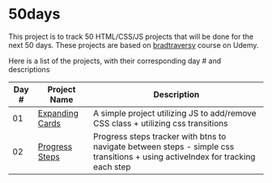 # 50days
This project is to track 50 HTML/CSS/JS projects that will be done for the next 50 days. These projects are based on [bradtraversy](https://github.com/bradtraversy/50projects50days) course on Udemy.

Here is a list of the projects, with their corresponding day # and descriptions

| Day #  | Project Name | Description |
| ------------- | ------------- | ------------- |
| 01 | [Expanding Cards](https://github.com/amirhoseinshahabnia/50-days/tree/main/day_1)  | A simple project utilizing JS to add/remove CSS class + utilizing css transitions |
| 02 | [Progress Steps](https://github.com/amirhoseinshahabnia/50-days/tree/main/day_2) | Progress steps tracker with btns to navigate between steps - simple css transitions + using activeIndex for tracking each step |
